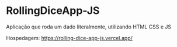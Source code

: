 # RollingDiceApp-JS
Aplicação que roda um dado literalmente, utilizando HTML CSS e JS

Hospedagem:
https://rolling-dice-app-js.vercel.app/

